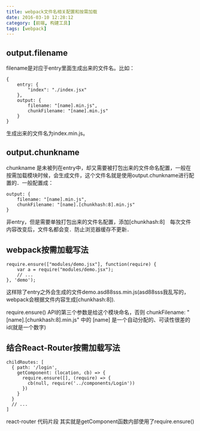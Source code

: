```yaml
---
title: webpack文件名相关配置和按需加载
date: 2016-03-10 12:28:12
category: [前端, 构建工具]
tags: [webpack]
---
```

## output.filename
filename是对应于entry里面生成出来的文件名。比如：
```
{
    entry: {
        "index": "./index.jsx"
    },
    output: {
        filename: "[name].min.js",
        chunkFilename: "[name].min.js"
    }
}
```
生成出来的文件名为index.min.js。
## output.chunkname
chunkname 是未被列在entry中，却又需要被打包出来的文件命名配置，一般在按需加载模块时候，会生成文件，这个文件名就是使用output.chunkname进行配置的．一般配置成：
```
output: {
    filename: "[name].min.js",
    chunkFilename: "[name].[chunkhash:8].min.js"
}
```
非entry，但是需要单独打包出来的文件名配置，添加[chunkhash:8]　每次文件内容改变后，文件名都会变．防止浏览器缓存不更新．

## webpack按需加载写法
```
require.ensure(["modules/demo.jsx"], function(require) {
    var a = require("modules/demo.jsx");
    // ...
}, 'demo');
```
这样除了entry之外会生成的文件demo.asd88sss.min.js(asd88sss我乱写的，webpack会根据文件内容生成[chunkhash:8]).

require.ensure() API的第三个参数是给这个模块命名，否则 chunkFilename: "[name].[chunkhash:8].min.js" 中的 [name] 是一个自动分配的、可读性很差的id(就是一个数字)

## 结合React-Router按需加载写法

```
childRoutes: [
  { path: '/login',
    getComponent: (location, cb) => {
      require.ensure([], (require) => {
        cb(null, require('../components/Login'))
      })
    }
  }
  // ...
]
```
react-router 代码片段 其实就是getComponent函数内部使用了require.ensure()
